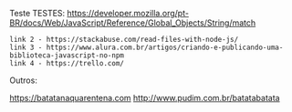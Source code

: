 Teste
TESTES: https://developer.mozilla.org/pt-BR/docs/Web/JavaScript/Reference/Global_Objects/String/match

    link 2 - https://stackabuse.com/read-files-with-node-js/
    link 3 - https://www.alura.com.br/artigos/criando-e-publicando-uma-biblioteca-javascript-no-npm
    link 4 - https://trello.com/

Outros:

https://batatanaquarentena.com 
http://www.pudim.com.br/batatabatata